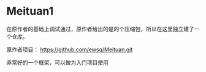 # Meituan1

在原作者的基础上调试通过，原作者给出的是的个压缩包，所以在这里独立建了一个仓库。

原作者项目：
https://github.com/ewsq/Meituan.git


非常好的一个框架，可以做为入门项目使用